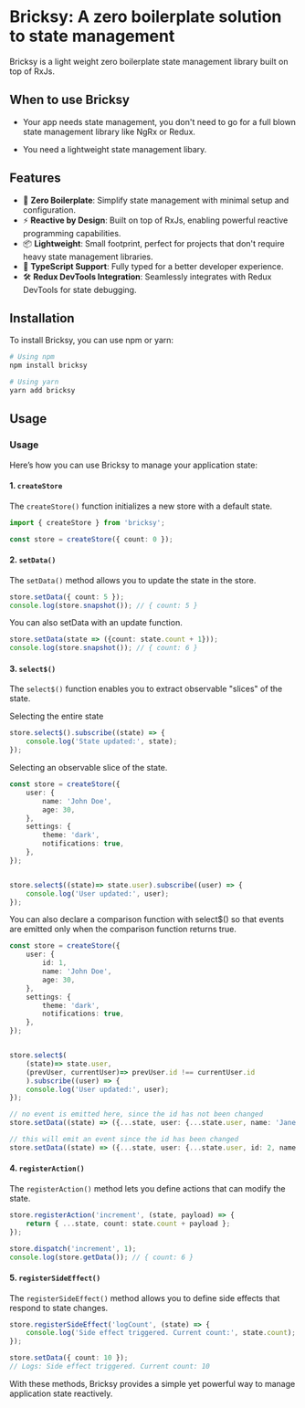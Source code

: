 

# Bricksy: A zero boilerplate solution to state management

<!-- Introduction -->
<!-- Add a brief introduction to the library and its purpose. -->
Bricksy is a light weight zero boilerplate state management library built on top of RxJs.


## When to use Bricksy
- Your app needs state management, you don't need to go for a full blown state management library like NgRx or Redux.

- You need a lightweight state management libary.

<!-- Features -->
<!-- List the key features of Bricksy. -->
## Features

- 🚀 **Zero Boilerplate**: Simplify state management with minimal setup and configuration.
- ⚡ **Reactive by Design**: Built on top of RxJs, enabling powerful reactive programming capabilities.
- 📦 **Lightweight**: Small footprint, perfect for projects that don't require heavy state management libraries.
- 🌟 **TypeScript Support**: Fully typed for a better developer experience.
- 🛠️ **Redux DevTools Integration**: Seamlessly integrates with Redux DevTools for state debugging.

<!-- Installation -->
<!-- Provide installation instructions. -->
## Installation

To install Bricksy, you can use npm or yarn:

```bash
# Using npm
npm install bricksy

# Using yarn
yarn add bricksy
```

## Usage
### Usage

Here’s how you can use Bricksy to manage your application state:

#### 1. `createStore`
The `createStore()` function initializes a new store with a default state.

```typescript
import { createStore } from 'bricksy';

const store = createStore({ count: 0 });
```

#### 2. `setData()`
The `setData()` method allows you to update the state in the store.

```typescript
store.setData({ count: 5 });
console.log(store.snapshot()); // { count: 5 }
```

You can also setData with an update function.
```typescript
store.setData(state => ({count: state.count + 1}));
console.log(store.snapshot()); // { count: 6 }
```


#### 3. `select$()`
The `select$()` function enables you to extract observable "slices" of the state.

Selecting the entire state

```typescript
store.select$().subscribe((state) => {
    console.log('State updated:', state);
});
```

Selecting an observable slice of the state.

```typescript
const store = createStore({
    user: {
        name: 'John Doe',
        age: 30,
    },
    settings: {
        theme: 'dark',
        notifications: true,
    },
});


store.select$((state)=> state.user).subscribe((user) => {
    console.log('User updated:', user);
});

```

You can also declare a comparison function with select$() so that events are emitted only when the comparison function returns true.

```typescript
const store = createStore({
    user: {
        id: 1,
        name: 'John Doe',
        age: 30,
    },
    settings: {
        theme: 'dark',
        notifications: true,
    },
});


store.select$(
    (state)=> state.user, 
    (prevUser, currentUser)=> prevUser.id !== currentUser.id
    ).subscribe((user) => {
    console.log('User updated:', user);
});

// no event is emitted here, since the id has not been changed
store.setData((state) => ({...state, user: {...state.user, name: 'Jane Doe'}}));

// this will emit an event since the id has been changed
store.setData((state) => ({...state, user: {...state.user, id: 2, name: 'Jane Doe'}}));

```
#### 4. `registerAction()` 
The `registerAction()` method lets you define actions that can modify the state.

```typescript
store.registerAction('increment', (state, payload) => {
    return { ...state, count: state.count + payload };
});

store.dispatch('increment', 1);
console.log(store.getData()); // { count: 6 }
```

#### 5. `registerSideEffect()`
The `registerSideEffect()` method allows you to define side effects that respond to state changes.

```typescript
store.registerSideEffect('logCount', (state) => {
    console.log('Side effect triggered. Current count:', state.count);
});

store.setData({ count: 10 });
// Logs: Side effect triggered. Current count: 10
```

With these methods, Bricksy provides a simple yet powerful way to manage application state reactively.

<!-- API Reference -->
<!-- Document the main API methods and their usage. -->

<!-- Contributing -->
<!-- Explain how others can contribute to the project. -->

<!-- License -->
<!-- Specify the license under which the library is distributed. -->